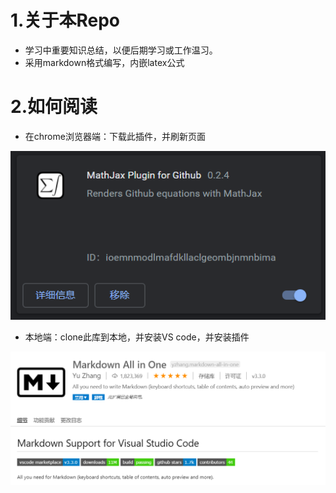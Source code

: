 # 1.关于本Repo
- 学习中重要知识总结，以便后期学习或工作温习。
- 采用markdown格式编写，内嵌latex公式

# 2.如何阅读
- 在chrome浏览器端：下载此插件，并刷新页面
  
![](pic/1.png)

- 本地端：clone此库到本地，并安装VS code，并安装插件

![](pic/2.png)